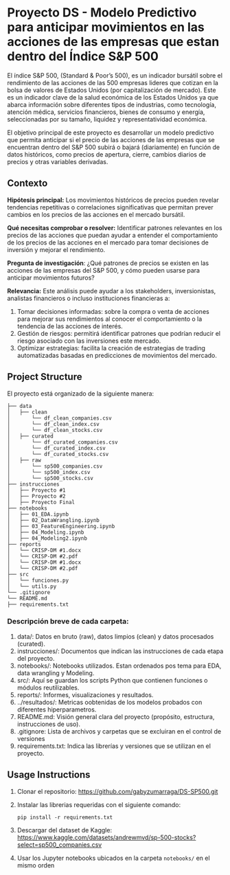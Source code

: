 # Proyecto DS - Modelo Predictivo para anticipar movimientos en las acciones de las empresas que estan dentro del Índice S&P 500

El índice S&P 500, (Standard & Poor’s 500), es un indicador bursátil sobre el rendimiento de las acciones de las 500 empresas lideres que cotizan en la bolsa de valores de Estados Unidos (por capitalización de mercado). Este es un indicador clave de la salud económica de los Estados Unidos ya que abarca información sobre diferentes tipos de industrias, como tecnología, atención médica, servicios financieros, bienes de consumo y energía, seleccionadas por su tamaño, liquidez y representatividad económica.   


El objetivo principal de este proyecto es desarrollar un modelo predictivo que permita anticipar si el precio de las acciones de las empresas que se encuentran dentro del S&P 500 subirá o bajará (diariamente) en función de datos históricos, como precios de apertura, cierre, cambios diarios de precios y otras variables derivadas.

##  Contexto 

**Hipótesis principal:** Los movimientos históricos de precios pueden revelar tendencias repetitivas o correlaciones significativas que permitan prever cambios en los precios de las acciones en el mercado bursátil. 

**Qué necesitas comprobar o resolver:** Identificar patrones relevantes en los precios de las acciones que puedan ayudar a entender el comportamiento de los precios de las acciones en el mercado para tomar decisiones de inversión y mejorar el rendimiento. 

**Pregunta de investigación**: ¿Qué patrones de precios se existen en las acciones de las empresas del S&P 500, y cómo pueden usarse para anticipar movimientos futuros?


**Relevancia:** Este análisis puede ayudar a los stakeholders, inversionistas, analistas financieros o incluso instituciones financieras a:
1. Tomar decisiones informadas: sobre la compra o venta de acciones para mejorar sus rendimientos al conocer el comportamiento o la tendencia de las acciones de interés.
2. Gestión de riesgos: permitirá identificar patrones que podrían reducir el riesgo asociado con las inversiones este mercado.
3. Optimizar estrategias: facilita la creación de estrategias de trading automatizadas basadas en predicciones de movimientos del mercado.



## Project Structure

El proyecto está organizado de la siguiente manera:

```
├── data
│   ├── clean
│       └── df_clean_companies.csv
│       └── df_clean_index.csv
│       └── df_clean_stocks.csv
│   ├── curated
│       └── df_curated_companies.csv
│       └── df_curated_index.csv
│       └── df_curated_stocks.csv
│   ├── raw
│       └── sp500_companies.csv
│       └── sp500_index.csv
│       └── sp500_stocks.csv
├── instrucciones
│   ├── Proyecto #1
│   ├── Proyecto #2
│   ├── Proyecto Final
├── notebooks
│   ├── 01_EDA.ipynb
│   ├── 02_DataWrangling.ipynb
│   ├── 03_FeatureEngineering.ipynb
│   ├── 04_Modeling.ipynb
│   ├── 04_Modeling2.ipynb
├── reports
│   └── CRISP-DM #1.docx
│   └── CRISP-DM #2.pdf
│   └── CRISP-DM #1.docx
│   └── CRISP-DM #2.pdf
├── src
│   └── funciones.py
│   └── utils.py
└── .gitignore
└── README.md
├── requirements.txt
```

### Descripción breve de cada carpeta: 

1. data/: Datos en bruto (raw), datos limpios (clean) y datos procesados (curated). 
2. instrucciones/: Documentos que indican las instrucciones de cada etapa del proyecto. 
3. notebooks/: Notebooks utilizados. Estan ordenados pos tema para EDA, data 
wrangling y Modeling. 
4. src/: Aquí se guardan los scripts Python que contienen funciones o módulos 
reutilizables. 
5. reports/: Informes, visualizaciones y resultados. 
6. ../resultados/: Metricas oobtenidas de los modelos probados con diferentes hiperparametros.
7. README.md: Visión general clara del proyecto (propósito, estructura, 
instrucciones de uso). 
8. .gitignore: Lista de archivos y carpetas que se excluiran en el control de versiones 
9. requirements.txt: Indica las librerías y versiones que se utilizan en el proyecto.

## Usage Instructions

1. Clonar el repositorio: https://github.com/gabyzumarraga/DS-SP500.git
2. Instalar las librerias requeridas con el siguiente comando:

   ```
   pip install -r requirements.txt
   ```
3. Descargar del dataset de Kaggle: https://www.kaggle.com/datasets/andrewmvd/sp-500-stocks?select=sp500_companies.csv
4. Usar los Jupyter notebooks ubicados en la carpeta `notebooks/` en el mismo orden

